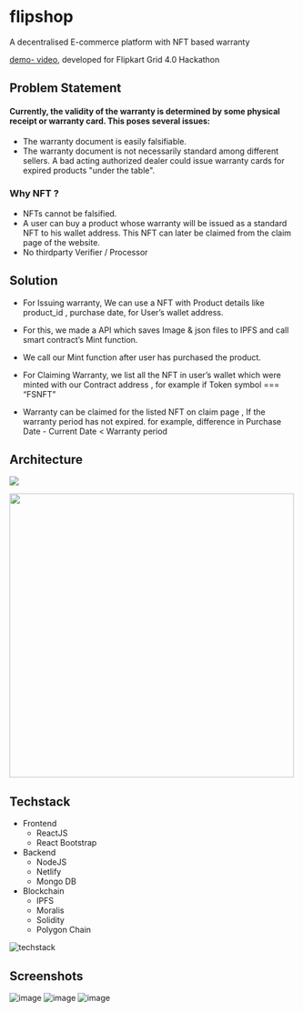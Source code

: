 # flipshop
A decentralised E-commerce platform with NFT based warranty


[demo- video](https://www.youtube.com/watch?v=UqyTMuUQdnE), developed for Flipkart Grid 4.0 Hackathon 

## Problem Statement

#### Currently, the validity of the warranty is determined by some physical receipt or warranty card. This poses several issues:

- The warranty document is easily falsifiable.
- The warranty document is not necessarily standard among different sellers.
A bad acting authorized dealer could issue warranty cards for expired products "under the table".

### Why NFT ?

-   NFTs cannot be falsified.
-   A user can buy a product whose warranty will be issued as a standard NFT to his wallet address. This NFT can later be claimed from the claim page of the website.
- No thirdparty Verifier / Processor

## Solution 
-   For Issuing warranty, We can use a NFT with Product details like product_id , purchase date, for User’s wallet address.

-   For this, we made a API which saves Image & json files to IPFS and call smart contract’s Mint function.

-   We call our Mint function after user has purchased the product.

-   For Claiming Warranty, we list all the NFT in user’s wallet which were minted with our Contract address , for example if Token symbol === “FSNFT”

- Warranty can be claimed for the listed NFT on claim page , If the warranty period has not expired. for example, difference in Purchase Date  -  Current Date < Warranty period

##  Architecture
**![](https://lh5.googleusercontent.com/uyGT0soTOP8RxN25twXJYy8XOtlaUryEeywdVGXW47FKB6hbKx4ll4w3NM4hh15W0DLFB8b-pxVpkChmWGQVh9IbQoI-9g3a_1Du6gs6Vi5g5q40VK1uAb-8UevHYEdgUofkhq5elO7Hyc1rvSi19wWMXQ)**

<img src="https://lh5.googleusercontent.com/7nC-rd4PCfVdFOWhu9sqcZFSiy55EHuqwaBuyHG-LdV8K93QVxPbDkqp001llwxCWsTc5VdlXWdC7qw9moIHuq0wUqpRqPWMB0XVONNigXp5t94YMJ7NNLkHmbZ30-jOoo4_Jbr8WCzhBkNlGTbJ9w" height="500px "> 


## Techstack 

- Frontend
	- ReactJS
	- React Bootstrap
- Backend 
	-  NodeJS
	-  Netlify
	- Mongo DB
- Blockchain
	-  IPFS
	- Moralis
	- Solidity
	- Polygon Chain
  
 
 ![techstack](https://user-images.githubusercontent.com/40158577/182040993-90ec45d7-3a66-482c-8e3f-55635ac6202d.png)
 
 ## Screenshots
 
 ![image](https://user-images.githubusercontent.com/40158577/182041085-bec8615a-5f82-4c96-9410-3fcd1b13ba5e.png)
 ![image](https://user-images.githubusercontent.com/40158577/182041102-4d60dc8c-4850-496c-9f21-70ff71c724d1.png)
 ![image](https://user-images.githubusercontent.com/40158577/182041122-4851597a-c317-4334-8930-6c7ba0346e7a.png)




 
 
 
 


	
